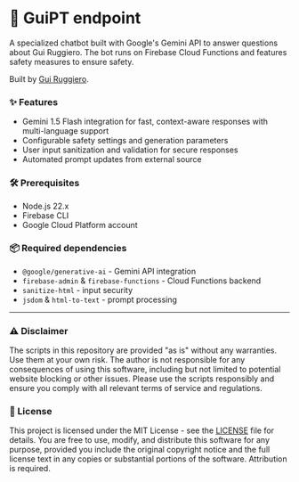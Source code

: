 # 🧠 GuiPT endpoint

A specialized chatbot built with Google's Gemini API to answer questions about Gui Ruggiero. The bot runs on Firebase Cloud Functions and features safety measures to ensure safety.

Built by [Gui Ruggiero](https://guiruggiero.com/?utm_source=github&utm_medium=guipt).

### ✨ Features

- Gemini 1.5 Flash integration for fast, context-aware responses with multi-language support
- Configurable safety settings and generation parameters
- User input sanitization and validation for secure responses
- Automated prompt updates from external source

### 🛠️ Prerequisites

- Node.js 22.x
- Firebase CLI
- Google Cloud Platform account

### 📦 Required dependencies

- `@google/generative-ai` - Gemini API integration
- `firebase-admin` & `firebase-functions` - Cloud Functions backend
- `sanitize-html` - input security
- `jsdom` & `html-to-text` - prompt processing

---

### ⚠️ Disclaimer

The scripts in this repository are provided "as is" without any warranties. Use them at your own risk. The author is not responsible for any consequences of using this software, including but not limited to potential website blocking or other issues. Please use the scripts responsibly and ensure you comply with all relevant terms of service and regulations.

### 📄 License

This project is licensed under the MIT License - see the [LICENSE](LICENSE) file for details. You are free to use, modify, and distribute this software for any purpose, provided you include the original copyright notice and the full license text in any copies or substantial portions of the software. Attribution is required.